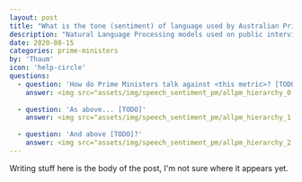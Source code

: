 ```yaml
---
layout: post
title: "What is the tone (sentiment) of language used by Australian Prime Ministers?"
description: "Natural Language Processing models used on public interviews and speeches"
date: 2020-08-15
categories: prime-ministers
by: 'Thaum'
icon: 'help-circle'
questions:
  - question: 'How do Prime Ministers talk against <this metric>? [TODO]'
    answer: <img src="assets/img/speech_sentiment_pm/allpm_hierarchy_0.png">
    
  - question: 'As above... [TODO]'
    answer: <img src="assets/img/speech_sentiment_pm/allpm_hierarchy_1.png">
    
  - question: 'And above [TODO]?'
    answer: <img src="assets/img/speech_sentiment_pm/allpm_hierarchy_2.png">
---
```


Writing stuff here is the body of the post, I'm not sure where it appears yet.
